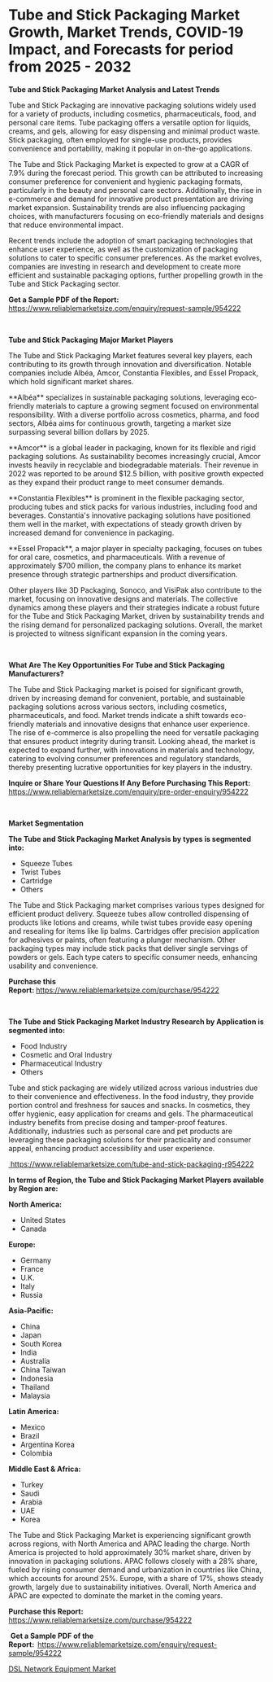 <p><h1>Tube and Stick Packaging Market Growth, Market Trends, COVID-19 Impact, and Forecasts for period from 2025 - 2032</h1></p><p><strong>Tube and Stick Packaging Market Analysis and Latest Trends</strong></p>
<p><p>Tube and Stick Packaging are innovative packaging solutions widely used for a variety of products, including cosmetics, pharmaceuticals, food, and personal care items. Tube packaging offers a versatile option for liquids, creams, and gels, allowing for easy dispensing and minimal product waste. Stick packaging, often employed for single-use products, provides convenience and portability, making it popular in on-the-go applications.</p><p>The Tube and Stick Packaging Market is expected to grow at a CAGR of 7.9% during the forecast period. This growth can be attributed to increasing consumer preference for convenient and hygienic packaging formats, particularly in the beauty and personal care sectors. Additionally, the rise in e-commerce and demand for innovative product presentation are driving market expansion. Sustainability trends are also influencing packaging choices, with manufacturers focusing on eco-friendly materials and designs that reduce environmental impact.</p><p>Recent trends include the adoption of smart packaging technologies that enhance user experience, as well as the customization of packaging solutions to cater to specific consumer preferences. As the market evolves, companies are investing in research and development to create more efficient and sustainable packaging options, further propelling growth in the Tube and Stick Packaging sector.</p></p>
<p><strong>Get a Sample PDF of the Report:&nbsp;</strong> <a href="https://www.reliablemarketsize.com/enquiry/request-sample/954222?utm_campaign=2804&utm_medium=2&utm_source=Github&utm_content=ia&utm_term=07032025&utm_id=tube-and-stick-packaging">https://www.reliablemarketsize.com/enquiry/request-sample/954222</a></p>
<p>&nbsp;</p>
<p><strong>Tube and Stick Packaging Major Market Players</strong></p>
<p><p>The Tube and Stick Packaging Market features several key players, each contributing to its growth through innovation and diversification. Notable companies include Albéa, Amcor, Constantia Flexibles, and Essel Propack, which hold significant market shares.</p><p>**Albéa** specializes in sustainable packaging solutions, leveraging eco-friendly materials to capture a growing segment focused on environmental responsibility. With a diverse portfolio across cosmetics, pharma, and food sectors, Albéa aims for continuous growth, targeting a market size surpassing several billion dollars by 2025.</p><p>**Amcor** is a global leader in packaging, known for its flexible and rigid packaging solutions. As sustainability becomes increasingly crucial, Amcor invests heavily in recyclable and biodegradable materials. Their revenue in 2022 was reported to be around $12.5 billion, with positive growth expected as they expand their product range to meet consumer demands.</p><p>**Constantia Flexibles** is prominent in the flexible packaging sector, producing tubes and stick packs for various industries, including food and beverages. Constantia's innovative packaging solutions have positioned them well in the market, with expectations of steady growth driven by increased demand for convenience in packaging.</p><p>**Essel Propack**, a major player in specialty packaging, focuses on tubes for oral care, cosmetics, and pharmaceuticals. With a revenue of approximately $700 million, the company plans to enhance its market presence through strategic partnerships and product diversification.</p><p>Other players like 3D Packaging, Sonoco, and VisiPak also contribute to the market, focusing on innovative designs and materials. The collective dynamics among these players and their strategies indicate a robust future for the Tube and Stick Packaging Market, driven by sustainability trends and the rising demand for personalized packaging solutions. Overall, the market is projected to witness significant expansion in the coming years.</p></p>
<p>&nbsp;</p>
<p><strong>What Are The Key Opportunities For Tube and Stick Packaging Manufacturers?</strong></p>
<p><p>The Tube and Stick Packaging market is poised for significant growth, driven by increasing demand for convenient, portable, and sustainable packaging solutions across various sectors, including cosmetics, pharmaceuticals, and food. Market trends indicate a shift towards eco-friendly materials and innovative designs that enhance user experience. The rise of e-commerce is also propelling the need for versatile packaging that ensures product integrity during transit. Looking ahead, the market is expected to expand further, with innovations in materials and technology, catering to evolving consumer preferences and regulatory standards, thereby presenting lucrative opportunities for key players in the industry.</p></p>
<p><strong>Inquire or Share Your Questions If Any Before Purchasing This Report:</strong> <a href="https://www.reliablemarketsize.com/enquiry/pre-order-enquiry/954222?utm_campaign=2804&utm_medium=2&utm_source=Github&utm_content=ia&utm_term=07032025&utm_id=tube-and-stick-packaging">https://www.reliablemarketsize.com/enquiry/pre-order-enquiry/954222</a></p>
<p>&nbsp;</p>
<p><strong>Market Segmentation</strong></p>
<p><strong>The Tube and Stick Packaging Market Analysis by types is segmented into:</strong></p>
<p><ul><li>Squeeze Tubes</li><li>Twist Tubes</li><li>Cartridge</li><li>Others</li></ul></p>
<p><p>The Tube and Stick Packaging market comprises various types designed for efficient product delivery. Squeeze tubes allow controlled dispensing of products like lotions and creams, while twist tubes provide easy opening and resealing for items like lip balms. Cartridges offer precision application for adhesives or paints, often featuring a plunger mechanism. Other packaging types may include stick packs that deliver single servings of powders or gels. Each type caters to specific consumer needs, enhancing usability and convenience.</p></p>
<p><strong>Purchase this Report:&nbsp;</strong><a href="https://www.reliablemarketsize.com/purchase/954222?utm_campaign=2804&utm_medium=2&utm_source=Github&utm_content=ia&utm_term=07032025&utm_id=tube-and-stick-packaging">https://www.reliablemarketsize.com/purchase/954222</a></p>
<p>&nbsp;</p>
<p><strong>The Tube and Stick Packaging Market Industry Research by Application is segmented into:</strong></p>
<p><ul><li>Food Industry</li><li>Cosmetic and Oral Industry</li><li>Pharmaceutical Industry</li><li>Others</li></ul></p>
<p><p>Tube and stick packaging are widely utilized across various industries due to their convenience and effectiveness. In the food industry, they provide portion control and freshness for sauces and snacks. In cosmetics, they offer hygienic, easy application for creams and gels. The pharmaceutical industry benefits from precise dosing and tamper-proof features. Additionally, industries such as personal care and pet products are leveraging these packaging solutions for their practicality and consumer appeal, enhancing product accessibility and user experience.</p></p>
<p><a href="https://www.reliablemarketsize.com/tube-and-stick-packaging-r954222?utm_campaign=2804&utm_medium=2&utm_source=Github&utm_content=ia&utm_term=07032025&utm_id=tube-and-stick-packaging">&nbsp;https://www.reliablemarketsize.com/tube-and-stick-packaging-r954222</a></p>
<p><strong>In terms of Region, the Tube and Stick Packaging Market Players available by Region are:</strong></p>
<p>
    <p> <strong> North America: </strong>
        <ul>
            <li>United States</li>
            <li>Canada</li>
        </ul>
        </p> 
    <p> <strong> Europe: </strong>
        <ul>
            <li>Germany</li>
            <li>France</li>
            <li>U.K.</li>
            <li>Italy</li>
            <li>Russia</li>
        </ul>
        </p> 
    <p> <strong> Asia-Pacific: </strong>
        <ul>
            <li>China</li>
            <li>Japan</li>
            <li>South Korea</li>
            <li>India</li>
            <li>Australia</li>
            <li>China Taiwan</li>
            <li>Indonesia</li>
            <li>Thailand</li>
            <li>Malaysia</li>
        </ul>
        </p> 
    <p> <strong> Latin America: </strong>
        <ul>
            <li>Mexico</li>
            <li>Brazil</li>
            <li>Argentina Korea</li>
            <li>Colombia</li>
        </ul>
        </p> 
    <p> <strong> Middle East & Africa: </strong>
        <ul>
            <li>Turkey</li>
            <li>Saudi</li>
            <li>Arabia</li>
            <li>UAE</li>
            <li>Korea</li>
        </ul>
    </p>
    </p>
<p><p>The Tube and Stick Packaging Market is experiencing significant growth across regions, with North America and APAC leading the charge. North America is projected to hold approximately 30% market share, driven by innovation in packaging solutions. APAC follows closely with a 28% share, fueled by rising consumer demand and urbanization in countries like China, which accounts for around 25%. Europe, with a share of 17%, shows steady growth, largely due to sustainability initiatives. Overall, North America and APAC are expected to dominate the market in the coming years.</p></p>
<p><strong>Purchase this Report: </strong><a href="https://www.reliablemarketsize.com/purchase/954222?utm_campaign=2804&utm_medium=2&utm_source=Github&utm_content=ia&utm_term=07032025&utm_id=tube-and-stick-packaging">https://www.reliablemarketsize.com/purchase/954222</a></p>
<p>&nbsp;<strong>Get a Sample PDF of the Report:&nbsp;&nbsp;</strong><a href="https://www.reliablemarketsize.com/enquiry/request-sample/954222?utm_campaign=2804&utm_medium=2&utm_source=Github&utm_content=ia&utm_term=07032025&utm_id=tube-and-stick-packaging">https://www.reliablemarketsize.com/enquiry/request-sample/954222</a></p>
<p><strong></strong></p>
<p><p><a href="https://github.com/watzondechao/Market-Research-Report-List-1/blob/main/dsl-network-equipment-market.md?utm_campaign=2804&utm_medium=2&utm_source=Github&utm_content=ia&utm_term=07032025&utm_id=tube-and-stick-packaging">DSL Network Equipment Market</a></p></p>